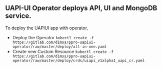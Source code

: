 ## UAPI-UI Operator deploys API, UI and MongoDB service. 

To deploy the UAPIUI app with operator, 
- Deploy the Operator `kubectl create -f https://gitlab.com/dimss/ppro-uapiui-operator/raw/master/deploy/all-in-one.yaml`
- Create new Custom Resource `kubectl create -f https://gitlab.com/dimss/ppro-uapiui-operator/raw/master/deploy/crds/uiapi_v1alpha1_uapi_cr.yaml`